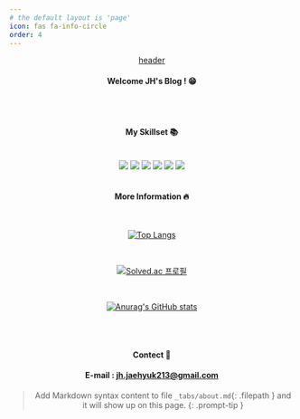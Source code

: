 ```yaml
---
# the default layout is 'page'
icon: fas fa-info-circle
order: 4
---
```


<div align="center">

[header](https://capsule-render.vercel.app/api?type=Cylinder&color=000000&height=120&text=Hello%20World!&fontColor=ffffff)  

#### Welcome JH's Blog ! :grin:  


<br/>
<br/>

#### My Skillset :books:  

<br/>

<img src="https://img.shields.io/badge/Github-000000?style=for-the-badge&logo=Github&logoColor=white">  
<img src="https://img.shields.io/badge/C++-000000?style=for-the-badge&logo=cplusplus&logoColor="white">  
<img src="https://img.shields.io/badge/Python-000000?style=for-the-badge&logo=Python&logoColor="white">  
<img src="https://img.shields.io/badge/Swift-000000?style=for-the-badge&logo=Swift&logoColor="white">  
<img src="https://img.shields.io/badge/OpenCV-000000?style=for-the-badge&logo=OpenCV&logoColor="white">  
<img src="https://img.shields.io/badge/Mediapipe-000000?style=for-the-badge&logo=Mediapipe&logoColor="white">  


<br/>
<br/>

#### More Information :fire:  

<br/>

[![Top Langs](https://github-readme-stats.vercel.app/api/top-langs/?username=Jh-jaehyuk&layout=compact)](https://github.com/anuraghazra/github-readme-stats)  

<br/>

[![Solved.ac
프로필](http://mazassumnida.wtf/api/v2/generate_badge?boj=J213h)](https://solved.ac/J213h)  

<br/>

[![Anurag's GitHub stats](https://github-readme-stats.vercel.app/api?username=Jh-jaehyuk&show_icons=true&theme=dark)](https://github.com/anuraghazra/github-readme-stats)  

<br/>
<br/>

#### Contect :e-mail:  
#### E-mail : jh.jaehyuk213@gmail.com


> Add Markdown syntax content to file `_tabs/about.md`{: .filepath } and it will show up on this page.
{: .prompt-tip }
